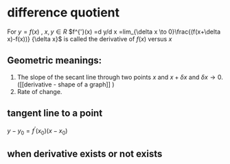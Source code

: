 # difference quotient
For $y = f(x)$ , $x,y \in R$
$f^{'}(x) =d   y/d x =lim_{\delta x \to 0}\frac{(f(x+\delta x)-f(x))} {\delta x}$ is called the derivative of $f(x)$ versus $x$ 

## Geometric meanings:
1. The slope of the secant line through two points $x$ and $x + \delta x$ and $\delta x \to 0$.  ([[derivative - shape of a graph]] )
2. Rate of change. 

## tangent line to a point

$y - y_0 = f^{’}(x_0)(x-x_0)$

## when derivative exists or not exists
